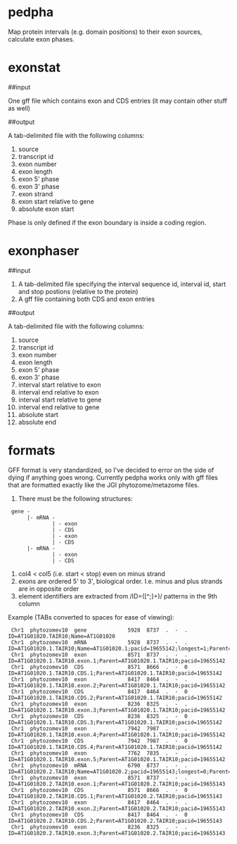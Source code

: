 pedpha
======

Map protein intervals (e.g. domain positions) to their exon sources, calculate
exon phases.

exonstat
========

##input

One gff file which contains exon and CDS entries (it may contain other stuff as well)

##output

A tab-delimited file with the following columns:
 1. source
 1. transcript id
 1. exon number
 1. exon length
 1. exon 5' phase
 1. exon 3' phase
 1. exon strand
 1. exon start relative to gene
 1. absolute exon start

Phase is only defined if the exon boundary is inside a coding region.

exonphaser
==========

##input

 1. A tab-delimited file specifying the interval sequence id, interval id, start and stop postions (relative to the protein)
 1. A gff file containing both CDS and exon entries


##output

A tab-delimited file with the following columns:
 1. source 
 1. transcript id
 1. exon number
 1. exon length
 1. exon 5' phase
 1. exon 3' phase
 1. interval start relative to exon
 1. interval end relative to exon
 1. interval start relative to gene
 1. interval end relative to gene
 1. absolute start
 1. absolute end

formats
=======

GFF format is very standardized, so I've decided to error on the side of dying
if anything goes wrong. Currently pedpha works only with gff files that are
formatted exactly like the JGI phytozome/metazome files.

 1. There must be the following structures:
```
 gene -
      |- mRNA -
              | - exon
              | - CDS
              | - exon
              | - CDS
      |- mRNA -
              | - exon
              | - CDS
```
 1. col4 < col5 (i.e. start < stop) even on minus strand
 1. exons are ordered 5' to 3', biological order. I.e. minus and plus strands are in opposite order
 1. element identifiers are extracted from /ID=([^;]+)/ patterns in the 9th column

Example (TABs converted to spaces for ease of viewing):
```
 Chr1  phytozomev10  gene             5928  8737  .  -  .  ID=AT1G01020.TAIR10;Name=AT1G01020
 Chr1  phytozomev10  mRNA             5928  8737  .  -  .  ID=AT1G01020.1.TAIR10;Name=AT1G01020.1;pacid=19655142;longest=1;Parent=AT1G01020.TAIR10
 Chr1  phytozomev10  exon             8571  8737  .  -  .  ID=AT1G01020.1.TAIR10.exon.1;Parent=AT1G01020.1.TAIR10;pacid=19655142
 Chr1  phytozomev10  CDS              8571  8666  .  -  0  ID=AT1G01020.1.TAIR10.CDS.1;Parent=AT1G01020.1.TAIR10;pacid=19655142
 Chr1  phytozomev10  exon             8417  8464  .  -  .  ID=AT1G01020.1.TAIR10.exon.2;Parent=AT1G01020.1.TAIR10;pacid=19655142
 Chr1  phytozomev10  CDS              8417  8464  .  -  0  ID=AT1G01020.1.TAIR10.CDS.2;Parent=AT1G01020.1.TAIR10;pacid=19655142
 Chr1  phytozomev10  exon             8236  8325  .  -  .  ID=AT1G01020.1.TAIR10.exon.3;Parent=AT1G01020.1.TAIR10;pacid=19655142
 Chr1  phytozomev10  CDS              8236  8325  .  -  0  ID=AT1G01020.1.TAIR10.CDS.3;Parent=AT1G01020.1.TAIR10;pacid=19655142
 Chr1  phytozomev10  exon             7942  7987  .  -  .  ID=AT1G01020.1.TAIR10.exon.4;Parent=AT1G01020.1.TAIR10;pacid=19655142
 Chr1  phytozomev10  CDS              7942  7987  .  -  0  ID=AT1G01020.1.TAIR10.CDS.4;Parent=AT1G01020.1.TAIR10;pacid=19655142
 Chr1  phytozomev10  exon             7762  7835  .  -  .  ID=AT1G01020.1.TAIR10.exon.5;Parent=AT1G01020.1.TAIR10;pacid=19655142
 Chr1  phytozomev10  mRNA             6790  8737  .  -  .  ID=AT1G01020.2.TAIR10;Name=AT1G01020.2;pacid=19655143;longest=0;Parent=AT1G01020.TAIR10
 Chr1  phytozomev10  exon             8571  8737  .  -  .  ID=AT1G01020.2.TAIR10.exon.1;Parent=AT1G01020.2.TAIR10;pacid=19655143
 Chr1  phytozomev10  CDS              8571  8666  .  -  0  ID=AT1G01020.2.TAIR10.CDS.1;Parent=AT1G01020.2.TAIR10;pacid=19655143
 Chr1  phytozomev10  exon             8417  8464  .  -  .  ID=AT1G01020.2.TAIR10.exon.2;Parent=AT1G01020.2.TAIR10;pacid=19655143
 Chr1  phytozomev10  CDS              8417  8464  .  -  0  ID=AT1G01020.2.TAIR10.CDS.2;Parent=AT1G01020.2.TAIR10;pacid=19655143
 Chr1  phytozomev10  exon             8236  8325  .  -  .  ID=AT1G01020.2.TAIR10.exon.3;Parent=AT1G01020.2.TAIR10;pacid=19655143
```
